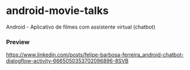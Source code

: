 # android-movie-talks
Android - Aplicativo de filmes com assistente virtual (chatbot)

### Preview
https://www.linkedin.com/posts/felipe-barbosa-ferreira_android-chatbot-dialogflow-activity-6665050353702096896-8SVB
